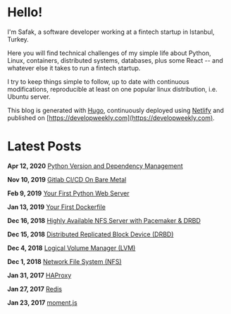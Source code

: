 # Hello!

I'm Safak, a software developer working at a fintech startup in Istanbul, Turkey.

Here you will find technical challenges of my simple life about Python, Linux, containers, distributed systems, databases, plus some React -- and whatever else it takes to run a fintech startup.

I try to keep things simple to follow, up to date with continuous modifications, reproducible at least on one popular linux distribution, i.e. Ubuntu server.

This blog is generated with [Hugo](https://gohugo.io/), continuously deployed using [Netlify](https://www.netlify.com/) and published on [https://developweekly.com](https://developweekly.com).

# Latest Posts

**Apr 12, 2020** [Python Version and Dependency Management](content/docs/python-version-and-dependency-management.md)

**Nov 10, 2019** [Gitlab CI/CD On Bare Metal](content/docs/gitlab-ci-cd-on-bare-metal.md)

**Feb 9, 2019** [Your First Python Web Server](content/docs/your-first-webserver.md)

**Jan 13, 2019** [Your First Dockerfile](content/docs/your-first-dockerfile.md)

**Dec 16, 2018** [Highly Available NFS Server with Pacemaker & DRBD](content/docs/pacemaker.md)

**Dec 15, 2018** [Distributed Replicated Block Device (DRBD)](content/docs/drbd.md)

**Dec 4, 2018** [Logical Volume Manager (LVM)](content/docs/lvm.md)

**Dec 1, 2018** [Network File System (NFS)](content/docs/setting-up-nfs.md)

**Jan 31, 2017** [HAProxy](content/docs/haproxy-load-balancing-and-subdomain-port-redirection.md)

**Jan 27, 2017** [Redis](content/docs/redis.md)

**Jan 23, 2017** [moment.js](content/docs/moment-js.md)
